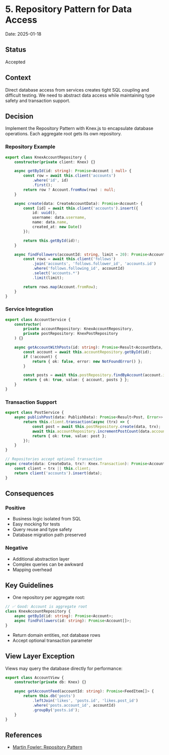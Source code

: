 # 5. Repository Pattern for Data Access

Date: 2025-01-18

## Status

Accepted

## Context

Direct database access from services creates tight SQL coupling and difficult testing. We need to abstract data access while maintaining type safety and transaction support.

## Decision

Implement the Repository Pattern with Knex.js to encapsulate database operations. Each aggregate root gets its own repository.

### Repository Example

```typescript
export class KnexAccountRepository {
    constructor(private client: Knex) {}

    async getById(id: string): Promise<Account | null> {
        const row = await this.client('accounts')
            .where('id', id)
            .first();
        return row ? Account.fromRow(row) : null;
    }

    async create(data: CreateAccountData): Promise<Account> {
        const [id] = await this.client('accounts').insert({
            id: uuid(),
            username: data.username,
            name: data.name,
            created_at: new Date()
        });

        return this.getById(id)!;
    }

    async findFollowers(accountId: string, limit = 20): Promise<Account[]> {
        const rows = await this.client('follows')
            .join('accounts', 'follows.follower_id', 'accounts.id')
            .where('follows.following_id', accountId)
            .select('accounts.*')
            .limit(limit);

        return rows.map(Account.fromRow);
    }
}
```

### Service Integration

```typescript
export class AccountService {
    constructor(
        private accountRepository: KnexAccountRepository,
        private postRepository: KnexPostRepository
    ) {}

    async getAccountWithPosts(id: string): Promise<Result<AccountData, Error>> {
        const account = await this.accountRepository.getById(id);
        if (!account) {
            return { ok: false, error: new NotFoundError() };
        }

        const posts = await this.postRepository.findByAccount(account.id);
        return { ok: true, value: { account, posts } };
    }
}
```

### Transaction Support

```typescript
export class PostService {
    async publishPost(data: PublishData): Promise<Result<Post, Error>> {
        return this.client.transaction(async (trx) => {
            const post = await this.postRepository.create(data, trx);
            await this.accountRepository.incrementPostCount(data.accountId, trx);
            return { ok: true, value: post };
        });
    }
}

// Repositories accept optional transaction
async create(data: CreateData, trx?: Knex.Transaction): Promise<Account> {
    const client = trx || this.client;
    return client('accounts').insert(data);
}
```

## Consequences

### Positive

- Business logic isolated from SQL
- Easy mocking for tests
- Query reuse and type safety
- Database migration path preserved

### Negative

- Additional abstraction layer
- Complex queries can be awkward
- Mapping overhead

## Key Guidelines

- One repository per aggregate root:
```typescript
// ✅ Good: Account is aggregate root
class KnexAccountRepository {
    async getById(id: string): Promise<Account>;
    async findFollowers(id: string): Promise<Account[]>;
}
```

- Return domain entities, not database rows
- Accept optional transaction parameter

## View Layer Exception

Views may query the database directly for performance:

```typescript
export class AccountView {
    constructor(private db: Knex) {}

    async getAccountFeed(accountId: string): Promise<FeedItem[]> {
        return this.db('posts')
            .leftJoin('likes', 'posts.id', 'likes.post_id')
            .where('posts.account_id', accountId)
            .groupBy('posts.id');
    }
}
```

## References

- [Martin Fowler: Repository Pattern](https://martinfowler.com/eaaCatalog/repository.html)
